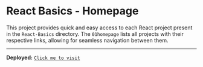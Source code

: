 # React Basics - Homepage

This project provides quick and easy access to each React project present in the `React-Basics` directory. The `01homepage` lists all projects with their respective links, allowing for seamless navigation between them.

---

**Deployed:** <a href="https://react-sameer.vercel.app/" target="_blank">`Click me to visit`</a>